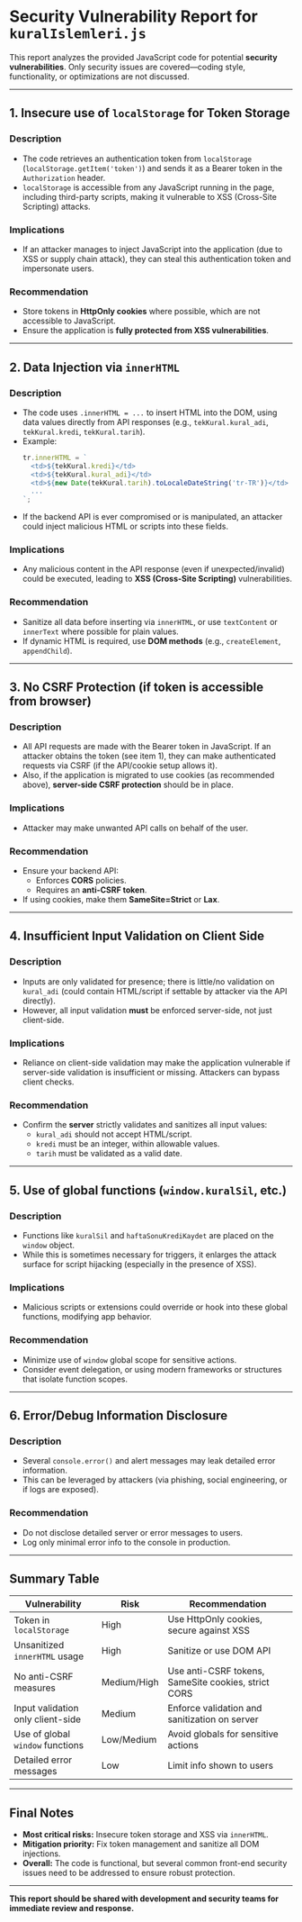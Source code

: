 # Security Vulnerability Report for `kuralIslemleri.js`

This report analyzes the provided JavaScript code for potential **security vulnerabilities**. Only security issues are covered—coding style, functionality, or optimizations are not discussed.

---

## 1. Insecure use of `localStorage` for Token Storage

### **Description**
- The code retrieves an authentication token from `localStorage` (`localStorage.getItem('token')`) and sends it as a Bearer token in the `Authorization` header.
- `localStorage` is accessible from any JavaScript running in the page, including third-party scripts, making it vulnerable to XSS (Cross-Site Scripting) attacks.

### **Implications**
- If an attacker manages to inject JavaScript into the application (due to XSS or supply chain attack), they can steal this authentication token and impersonate users.

### **Recommendation**
- Store tokens in **HttpOnly cookies** where possible, which are not accessible to JavaScript.
- Ensure the application is **fully protected from XSS vulnerabilities**.

---

## 2. Data Injection via `innerHTML`

### **Description**
- The code uses `.innerHTML = ...` to insert HTML into the DOM, using data values directly from API responses (e.g., `tekKural.kural_adi`, `tekKural.kredi`, `tekKural.tarih`).
- Example:
  ```js
  tr.innerHTML = `
    <td>${tekKural.kredi}</td>
    <td>${tekKural.kural_adi}</td> 
    <td>${new Date(tekKural.tarih).toLocaleDateString('tr-TR')}</td>
    ...
  `;
  ```
- If the backend API is ever compromised or is manipulated, an attacker could inject malicious HTML or scripts into these fields.

### **Implications**
- Any malicious content in the API response (even if unexpected/invalid) could be executed, leading to **XSS (Cross-Site Scripting)** vulnerabilities.

### **Recommendation**
- Sanitize all data before inserting via `innerHTML`, or use `textContent` or `innerText` where possible for plain values.
- If dynamic HTML is required, use **DOM methods** (e.g., `createElement`, `appendChild`).

---

## 3. No CSRF Protection (if token is accessible from browser)

### **Description**
- All API requests are made with the Bearer token in JavaScript. If an attacker obtains the token (see item 1), they can make authenticated requests via CSRF (if the API/cookie setup allows it).
- Also, if the application is migrated to use cookies (as recommended above), **server-side CSRF protection** should be in place.

### **Implications**
- Attacker may make unwanted API calls on behalf of the user.

### **Recommendation**
- Ensure your backend API:
  - Enforces **CORS** policies.
  - Requires an **anti-CSRF token**.
- If using cookies, make them **SameSite=Strict** or **Lax**.

---

## 4. Insufficient Input Validation on Client Side

### **Description**
- Inputs are only validated for presence; there is little/no validation on `kural_adi` (could contain HTML/script if settable by attacker via the API directly).
- However, all input validation **must** be enforced server-side, not just client-side.

### **Implications**
- Reliance on client-side validation may make the application vulnerable if server-side validation is insufficient or missing. Attackers can bypass client checks.

### **Recommendation**
- Confirm the **server** strictly validates and sanitizes all input values:
  - `kural_adi` should not accept HTML/script.
  - `kredi` must be an integer, within allowable values.
  - `tarih` must be validated as a valid date.

---

## 5. Use of global functions (`window.kuralSil`, etc.)

### **Description**
- Functions like `kuralSil` and `haftaSonuKrediKaydet` are placed on the `window` object.
- While this is sometimes necessary for triggers, it enlarges the attack surface for script hijacking (especially in the presence of XSS).

### **Implications**
- Malicious scripts or extensions could override or hook into these global functions, modifying app behavior.

### **Recommendation**
- Minimize use of `window` global scope for sensitive actions.
- Consider event delegation, or using modern frameworks or structures that isolate function scopes.

---

## 6. Error/Debug Information Disclosure

### **Description**
- Several `console.error()` and alert messages may leak detailed error information.
- This can be leveraged by attackers (via phishing, social engineering, or if logs are exposed).

### **Recommendation**
- Do not disclose detailed server or error messages to users.
- Log only minimal error info to the console in production.

---

## Summary Table

| Vulnerability                           | Risk            | Recommendation                                       |
|------------------------------------------|-----------------|------------------------------------------------------|
| Token in `localStorage`                  | High            | Use HttpOnly cookies, secure against XSS             |
| Unsanitized `innerHTML` usage            | High            | Sanitize or use DOM API                              |
| No anti-CSRF measures                    | Medium/High     | Use anti-CSRF tokens, SameSite cookies, strict CORS  |
| Input validation only client-side        | Medium          | Enforce validation and sanitization on server        |
| Use of global `window` functions         | Low/Medium      | Avoid globals for sensitive actions                  |
| Detailed error messages                  | Low             | Limit info shown to users                            |

---

## Final Notes

- **Most critical risks:** Insecure token storage and XSS via `innerHTML`.
- **Mitigation priority:** Fix token management and sanitize all DOM injections.
- **Overall:** The code is functional, but several common front-end security issues need to be addressed to ensure robust protection.

---

**This report should be shared with development and security teams for immediate review and response.**